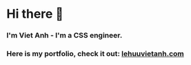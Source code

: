 # Hi there 👋

### I'm Viet Anh - I'm a CSS engineer.

### Here is my portfolio, check it out: [lehuuvietanh.com](https://lehuuvietanh.com)
